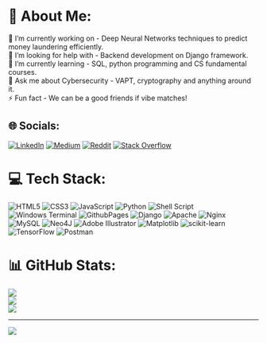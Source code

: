 # 💫 About Me:
🔭 I’m currently working on - Deep Neural Networks techniques to predict money laundering efficiently.<br>🤝 I’m looking for help with - Backend development on Django framework.<br>🌱 I’m currently learning - SQL, python programming and CS fundamental courses.<br>💬 Ask me about Cybersecurity - VAPT, cryptography and anything around it.<br>⚡ Fun fact - We can be a good friends if vibe matches!


## 🌐 Socials:
[![LinkedIn](https://img.shields.io/badge/LinkedIn-%230077B5.svg?logo=linkedin&logoColor=white)]([https://linkedin.com/in/https://www.linkedin.com/in/bhushanj21/](https://www.linkedin.com/in/bhushanj21/)) [![Medium](https://img.shields.io/badge/Medium-12100E?logo=medium&logoColor=white)](https://medium.com/@https://medium.com/@bhushanj) [![Reddit](https://img.shields.io/badge/Reddit-%23FF4500.svg?logo=Reddit&logoColor=white)](https://reddit.com/user/mintmotte) [![Stack Overflow](https://img.shields.io/badge/-Stackoverflow-FE7A16?logo=stack-overflow&logoColor=white)](https://stackoverflow.com/users/21541199) 

# 💻 Tech Stack:
![HTML5](https://img.shields.io/badge/html5-%23E34F26.svg?style=for-the-badge&logo=html5&logoColor=white) ![CSS3](https://img.shields.io/badge/css3-%231572B6.svg?style=for-the-badge&logo=css3&logoColor=white) ![JavaScript](https://img.shields.io/badge/javascript-%23323330.svg?style=for-the-badge&logo=javascript&logoColor=%23F7DF1E) ![Python](https://img.shields.io/badge/python-3670A0?style=for-the-badge&logo=python&logoColor=ffdd54) ![Shell Script](https://img.shields.io/badge/shell_script-%23121011.svg?style=for-the-badge&logo=gnu-bash&logoColor=white) ![Windows Terminal](https://img.shields.io/badge/Windows%20Terminal-%234D4D4D.svg?style=for-the-badge&logo=windows-terminal&logoColor=white) ![GithubPages](https://img.shields.io/badge/github%20pages-121013?style=for-the-badge&logo=github&logoColor=white) ![Django](https://img.shields.io/badge/django-%23092E20.svg?style=for-the-badge&logo=django&logoColor=white) ![Apache](https://img.shields.io/badge/apache-%23D42029.svg?style=for-the-badge&logo=apache&logoColor=white) ![Nginx](https://img.shields.io/badge/nginx-%23009639.svg?style=for-the-badge&logo=nginx&logoColor=white) ![MySQL](https://img.shields.io/badge/mysql-%2300000f.svg?style=for-the-badge&logo=mysql&logoColor=white) ![Neo4J](https://img.shields.io/badge/Neo4j-008CC1?style=for-the-badge&logo=neo4j&logoColor=white) ![Adobe Illustrator](https://img.shields.io/badge/adobe%20illustrator-%23FF9A00.svg?style=for-the-badge&logo=adobe%20illustrator&logoColor=white) ![Matplotlib](https://img.shields.io/badge/Matplotlib-%23ffffff.svg?style=for-the-badge&logo=Matplotlib&logoColor=black) ![scikit-learn](https://img.shields.io/badge/scikit--learn-%23F7931E.svg?style=for-the-badge&logo=scikit-learn&logoColor=white) ![TensorFlow](https://img.shields.io/badge/TensorFlow-%23FF6F00.svg?style=for-the-badge&logo=TensorFlow&logoColor=white) ![Postman](https://img.shields.io/badge/Postman-FF6C37?style=for-the-badge&logo=postman&logoColor=white)
# 📊 GitHub Stats:
![](https://github-readme-stats.vercel.app/api?username=cyberpilot25&theme=dark&hide_border=true&include_all_commits=false&count_private=false)<br/>
![](https://github-readme-streak-stats.herokuapp.com/?user=cyberpilot25&theme=dark&hide_border=true)<br/>
![](https://github-readme-stats.vercel.app/api/top-langs/?username=cyberpilot25&theme=dark&hide_border=true&include_all_commits=false&count_private=false&layout=compact)

---
[![](https://visitcount.itsvg.in/api?id=cyberpilot25&icon=2&color=12)](https://visitcount.itsvg.in)

<!-- Proudly created with GPRM ( https://gprm.itsvg.in ) -->
